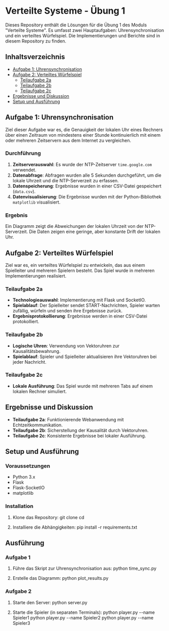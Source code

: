 # Verteilte Systeme - Übung 1

Dieses Repository enthält die Lösungen für die Übung 1 des Moduls "Verteilte Systeme". Es umfasst zwei Hauptaufgaben: Uhrensynchronisation und ein verteiltes Würfelspiel. Die Implementierungen und Berichte sind in diesem Repository zu finden.

## Inhaltsverzeichnis

- [Aufgabe 1: Uhrensynchronisation](#aufgabe-1-uhrensynchronisation)
- [Aufgabe 2: Verteiltes Würfelspiel](#aufgabe-2-verteiltes-würfelspiel)
  - [Teilaufgabe 2a](#teilaufgabe-2a)
  - [Teilaufgabe 2b](#teilaufgabe-2b)
  - [Teilaufgabe 2c](#teilaufgabe-2c)
- [Ergebnisse und Diskussion](#ergebnisse-und-diskussion)
- [Setup und Ausführung](#setup-und-ausführung)

## Aufgabe 1: Uhrensynchronisation

Ziel dieser Aufgabe war es, die Genauigkeit der lokalen Uhr eines Rechners über einen Zeitraum von mindestens einer Stunde kontinuierlich mit einem oder mehreren Zeitservern aus dem Internet zu vergleichen. 

### Durchführung

1. **Zeitserverauswahl**: Es wurde der NTP-Zeitserver `time.google.com` verwendet.
2. **Datenabfrage**: Abfragen wurden alle 5 Sekunden durchgeführt, um die lokale Uhrzeit und die NTP-Serverzeit zu erfassen.
3. **Datenspeicherung**: Ergebnisse wurden in einer CSV-Datei gespeichert (`data.csv`).
4. **Datenvisualisierung**: Die Ergebnisse wurden mit der Python-Bibliothek `matplotlib` visualisiert.

### Ergebnis

Ein Diagramm zeigt die Abweichungen der lokalen Uhrzeit von der NTP-Serverzeit. Die Daten zeigen eine geringe, aber konstante Drift der lokalen Uhr.

## Aufgabe 2: Verteiltes Würfelspiel

Ziel war es, ein verteiltes Würfelspiel zu entwickeln, das aus einem Spielleiter und mehreren Spielern besteht. Das Spiel wurde in mehreren Implementierungen realisiert.

### Teilaufgabe 2a

- **Technologieauswahl**: Implementierung mit Flask und SocketIO.
- **Spielablauf**: Der Spielleiter sendet START-Nachrichten, Spieler warten zufällig, würfeln und senden ihre Ergebnisse zurück.
- **Ergebnisprotokollierung**: Ergebnisse werden in einer CSV-Datei protokolliert.

### Teilaufgabe 2b

- **Logische Uhren**: Verwendung von Vektoruhren zur Kausalitätsbewahrung.
- **Spielablauf**: Spieler und Spielleiter aktualisieren ihre Vektoruhren bei jeder Nachricht.

### Teilaufgabe 2c

- **Lokale Ausführung**: Das Spiel wurde mit mehreren Tabs auf einem lokalen Rechner simuliert.

## Ergebnisse und Diskussion

- **Teilaufgabe 2a**: Funktionierende Webanwendung mit Echtzeitkommunikation.
- **Teilaufgabe 2b**: Sicherstellung der Kausalität durch Vektoruhren.
- **Teilaufgabe 2c**: Konsistente Ergebnisse bei lokaler Ausführung.

## Setup und Ausführung

### Voraussetzungen

- Python 3.x
- Flask
- Flask-SocketIO
- matplotlib

### Installation

1. Klone das Repository:
   git clone <repository-url>
   cd <repository-directory>

2. Installiere die Abhängigkeiten:
   pip install -r requirements.txt

## Ausführung

### Aufgabe 1

1. Führe das Skript zur Uhrensynchronisation aus:
   python time_sync.py
   
3. Erstelle das Diagramm:
   python plot_results.py
   
### Aufgabe 2

1. Starte den Server:
   python server.py
   
3. Starte die Spieler (in separaten Terminals):
   python player.py --name Spieler1
   python player.py --name Spieler2
   python player.py --name Spieler3
